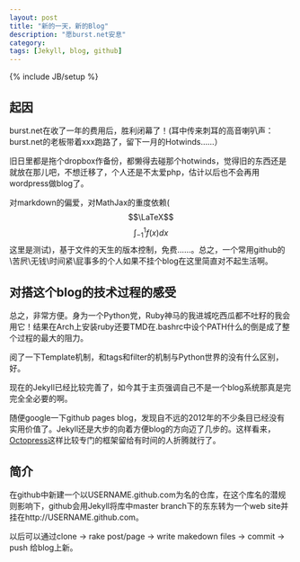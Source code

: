 ```yaml
---
layout: post
title: "新的一天，新的Blog"
description: "愿burst.net安息"
category: 
tags: [Jekyll, blog, github]
---
```

{% include JB/setup %}

## 起因
burst.net在收了一年的费用后，胜利闭幕了！(耳中传来刺耳的高音喇叭声：burst.net的老板带着xxx跑路了，留下一月的Hotwinds……）

旧日里都是拖个dropbox作备份，都懒得去碰那个hotwinds，觉得旧的东西还是就放在那儿吧，不想迁移了，个人还是不太爱php，估计以后也不会再用wordpress做blog了。

对markdown的偏爱，对MathJax的重度依赖($$\LaTeX$$ $$\int_{-1}^1 f(x) dx $$ 这里是测试)，基于文件的天生的版本控制，免费……。总之，一个常用github的\苦屄\无钱\时间紧\屁事多的个人如果不挂个blog在这里简直对不起生活啊。

<!--more-->

## 对搭这个blog的技术过程的感受

总之，非常方便。身为一个Python党，Ruby神马的我进城吃西瓜都不吐籽的我会用它！结果在Arch上安装ruby还要TMD在.bashrc中设个PATH什么的倒是成了整个过程的最大的阻力。

阅了一下Template机制，和tags和filter的机制与Python世界的没有什么区别，好。

现在的Jekyll已经比较完善了，如今其于主页强调自己不是一个blog系统那真是完完全全必要的啊。

随便google一下github pages blog，发现自不远的2012年的不少条目已经没有实用价值了。Jekyll还是大步的向着方便blog的方向迈了几步的。这样看来，[Octopress](octopress.org)这样比较专门的框架留给有时间的人折腾就行了。

## 简介
在github中新建一个以USERNAME.github.com为名的仓库，在这个库名的潜规则影响下，github会用Jekyll将库中master branch下的东东转为一个web site并挂在http://USERNAME.github.com。

以后可以通过clone -> rake post/page -> write makedown files -> commit -> push 给blog上新。

